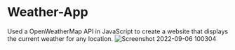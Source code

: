 # Weather-App
Used a OpenWeatherMap API in JavaScript to create a website that displays the current weather for any location.
![Screenshot 2022-09-06 100304](https://user-images.githubusercontent.com/100617144/188656219-c7daad6f-821a-4c9b-b5fc-82bbaf3bdb4e.png)
